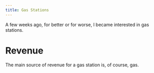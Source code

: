 ```yaml
---
title: Gas Stations
---
```


A few weeks ago, for better or for worse, I became interested in gas stations.

# Revenue

The main source of revenue for a gas station is, of course, gas.
